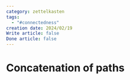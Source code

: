 ```yaml
---
category: zettelkasten
tags:
  - "#connectedness"
creation date: 2024/02/19
Write article: false
Done article: false
---
```

# Concatenation of paths



